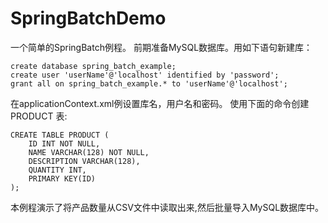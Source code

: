 # SpringBatchDemo

一个简单的SpringBatch例程。
前期准备MySQL数据库。用如下语句新建库：
```
create database spring_batch_example;
create user 'userName'@'localhost' identified by 'password';
grant all on spring_batch_example.* to 'userName'@'localhost';
```
在applicationContext.xml例设置库名，用户名和密码。
使用下面的命令创建 PRODUCT 表:
```
CREATE TABLE PRODUCT (
    ID INT NOT NULL,
    NAME VARCHAR(128) NOT NULL,
    DESCRIPTION VARCHAR(128),
    QUANTITY INT,
    PRIMARY KEY(ID)
);
```

本例程演示了将产品数量从CSV文件中读取出来,然后批量导入MySQL数据库中。
